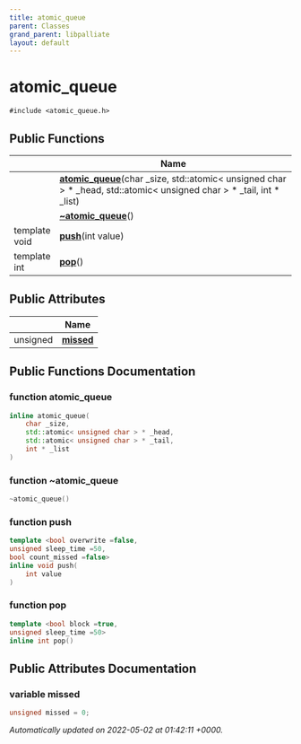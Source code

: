 ```yaml
---
title: atomic_queue
parent: Classes
grand_parent: libpalliate
layout: default
---
```


# atomic_queue






`#include <atomic_queue.h>`

## Public Functions

|                | Name           |
| -------------- | -------------- |
| | **[atomic_queue](/libpalliate/generated/Classes/classatomic__queue#function-atomic-queue)**(char _size, std::atomic< unsigned char > * _head, std::atomic< unsigned char > * _tail, int * _list) |
| | **[~atomic_queue](/libpalliate/generated/Classes/classatomic__queue#function-~atomic-queue)**() |
| template <bool overwrite =false,unsigned sleep_time =50,bool count_missed =false\> <br>void | **[push](/libpalliate/generated/Classes/classatomic__queue#function-push)**(int value) |
| template <bool block =true,unsigned sleep_time =50\> <br>int | **[pop](/libpalliate/generated/Classes/classatomic__queue#function-pop)**() |

## Public Attributes

|                | Name           |
| -------------- | -------------- |
| unsigned | **[missed](/libpalliate/generated/Classes/classatomic__queue#variable-missed)**  |

## Public Functions Documentation

### function atomic_queue

```cpp
inline atomic_queue(
    char _size,
    std::atomic< unsigned char > * _head,
    std::atomic< unsigned char > * _tail,
    int * _list
)
```


### function ~atomic_queue

```cpp
~atomic_queue()
```


### function push

```cpp
template <bool overwrite =false,
unsigned sleep_time =50,
bool count_missed =false>
inline void push(
    int value
)
```


### function pop

```cpp
template <bool block =true,
unsigned sleep_time =50>
inline int pop()
```


## Public Attributes Documentation

### variable missed

```cpp
unsigned missed = 0;
```



_Automatically updated on 2022-05-02 at 01:42:11 +0000._
